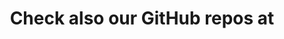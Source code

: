 ---
title: "Check also our GitHub repos at"
image: "/images/code/iplgithub.webp"
weight: 8
draft: false
---